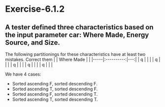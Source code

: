# Exercise-6.1.2
## A tester defined three characteristics based on the input parameter car: Where Made, Energy Source, and Size. 
The following partitionings for these characteristics have at least two mistakes. Correct them
|     | Where Made |    |
|-----|:----------:|---:|
| q |   |   |
| q |   |   |
| q |   |   |
| q |   |   |
| q |   |   |

We have 4 cases: 
* Sorted ascending F, sorted descending F.
* Sorted ascending T, sorted descending F.
* Sorted ascending F, sorted descending T.
* Sorted ascending T, sorted descending T.
